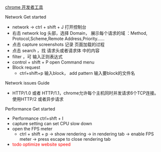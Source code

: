 [chrome 开发者工具](https://developers.google.com/web/tools/chrome-devtools/network/?hl=zh-cn)

Network Get started
- network  -> ctrl + shift + J 打开控制台
- 右击 network log 头部，选择 Domain， 展示每个请求的域 ：Method, Protocol,Scheme,Remote Address,Priority……
- 点击 capture screenshots 记录 页面加载的过程
- 点击 search ，找 请求头或者请求体 中的内容
- filter ，可 输入正则表达式
- control + shift + P open Command menu
- Block request
  - ctrl+shift+p 输入block， add pattern 输入要block的文件名

Network issues Guide
- HTTP/1.0 或者 HTTP/1.1，chrome允许每个主机同时并发请求6个TCP连接。使用HTTP/2 或者异步请求

Performance Get started
- Performance ctrl+shft + I
- capture setting can set CPU slow down
- open the FPS meter
  - ctrl + shift + p -> show rendering -> in rendering tab -> enable FPS meter -> press escape to close rendering tab
- <font color = "red">todo optimize website speed</font>